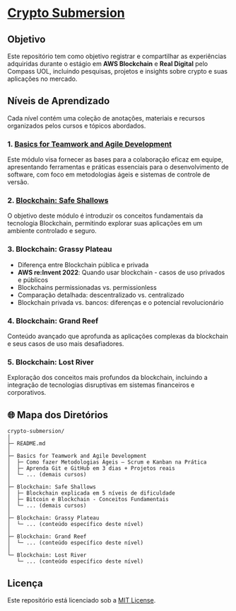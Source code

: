 # [Crypto Submersion](https://sky-clock-04e.notion.site/Crypto-Submersion-10c0cf477938801ebda8e0059ccb94b7?pvs=4)

## Objetivo

Este repositório tem como objetivo registrar e compartilhar as experiências adquiridas durante o estágio em **AWS Blockchain** e **Real Digital** pelo Compass UOL, incluindo pesquisas, projetos e insights sobre crypto e suas aplicações no mercado.

## Níveis de Aprendizado

Cada nível contém uma coleção de anotações, materiais e recursos organizados pelos cursos e tópicos abordados.

### 1. [Basics for Teamwork and Agile Development](https://github.com/devitruvius/crypto-submersion-teamwork)

Este módulo visa fornecer as bases para a colaboração eficaz em equipe, apresentando ferramentas e práticas essenciais para o desenvolvimento de software, com foco em metodologias ágeis e sistemas de controle de versão.

### 2. [Blockchain: Safe Shallows](https://github.com/devitruvius/crypto-submersion-shallows)

O objetivo deste módulo é introduzir os conceitos fundamentais da tecnologia Blockchain, permitindo explorar suas aplicações em um ambiente controlado e seguro.

### 3. Blockchain: Grassy Plateau

- Diferença entre Blockchain pública e privada
- **AWS re:Invent 2022**: Quando usar blockchain - casos de uso privados e públicos
- Blockchains permissionadas vs. permissionless
- Comparação detalhada: descentralizado vs. centralizado
- Blockchain privada vs. bancos: diferenças e o potencial revolucionário

### 4. Blockchain: Grand Reef

Conteúdo avançado que aprofunda as aplicações complexas da blockchain e seus casos de uso mais desafiadores.

### 5. Blockchain: Lost River

Exploração dos conceitos mais profundos da blockchain, incluindo a integração de tecnologias disruptivas em sistemas financeiros e corporativos.

## 🌐 Mapa dos Diretórios

```
crypto-submersion/
│
├─ README.md
│
├─ Basics for Teamwork and Agile Development
│  ├─ Como fazer Metodologias Ágeis – Scrum e Kanban na Prática
│  ├─ Aprenda Git e GitHub em 3 dias + Projetos reais
│  └─ ... (demais cursos)
│
├─ Blockchain: Safe Shallows
│  ├─ Blockchain explicada em 5 níveis de dificuldade
│  ├─ Bitcoin e Blockchain - Conceitos Fundamentais
│  └─ ... (demais cursos)
│
├─ Blockchain: Grassy Plateau
│  └─ ... (conteúdo específico deste nível)
│
├─ Blockchain: Grand Reef
│  └─ ... (conteúdo específico deste nível)
│
└─ Blockchain: Lost River
   └─ ... (conteúdo específico deste nível)
```

## Licença

Este repositório está licenciado sob a [MIT License](https://choosealicense.com/licenses/mit/).
